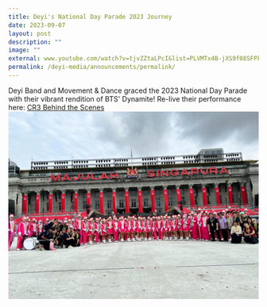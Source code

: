 ```yaml
---
title: Deyi's National Day Parade 2023 Journey
date: 2023-09-07
layout: post
description: ""
image: ""
external: www.youtube.com/watch?v=tjvZZtaLPcI&list=PLVMTx4B-jXS9f08SFPkuhSprohH-FU72S
permalink: /deyi-media/announcements/permalink/
---
```

Deyi Band and Movement &amp; Dance graced the 2023 National Day Parade with their vibrant rendition of BTS' Dynamite! Re-live their performance here:  [CR3 Behind the Scenes](https://www.youtube.com/watch?v=tjvZZtaLPcI&amp;list=PLVMTx4B-jXS9f08SFPkuhSprohH-FU72S)
<br>
![](/images/CCA/Visual%20Perf%20Arts/School%20Band/NDP2023.jpeg)
